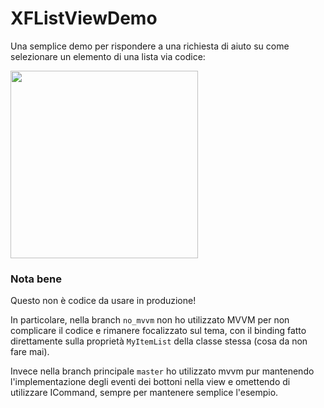 # XFListViewDemo
Una semplice demo per rispondere a una richiesta di aiuto su come selezionare un elemento di una lista via codice:

<img src="https://user-images.githubusercontent.com/139274/51092431-6bf17e80-1797-11e9-8571-04b4c99eee3c.jpg" width="300" />


### Nota bene
Questo non è codice da usare in produzione!

In particolare, nella branch `no_mvvm` non ho utilizzato MVVM per non complicare il codice e rimanere focalizzato sul tema, con il binding fatto direttamente sulla proprietà `MyItemList` della classe stessa (cosa da non fare mai).

Invece nella branch principale `master` ho utilizzato mvvm pur mantenendo l'implementazione degli eventi dei bottoni nella view e omettendo di utilizzare ICommand, sempre per mantenere semplice l'esempio.


